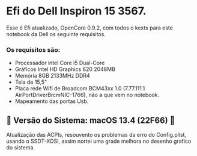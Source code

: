 # Efi do Dell Inspiron 15 3567.

Esse é Efi atualizado, OpenCore 0.9.2, com todos o kexts para este notebook da Dell os seguinte requisitos.  

### Os requisitos são:

* Processador intel Core i5 Dual-Core
* Gráficos Intel HD Graphics 620 2048MB
* Memória 8GB 2133MHz DDR4
* Tela de 15,5"
* Placa rede Wifi de Broadcom BCM43xx 1.0 (7.77.111.1 AirPortDriverBrcmNIC-1766), não a que vem no notebook.
* Mapeamento das portas Usb.

## 🚀  Versão do Sistema:	macOS 13.4 (22F66) 🚀

Atualização das ACPIs, resouvento os problemas da erro do Config.plist, usando o SSDT-XOSI, assim nortei uma grade melhora no desenho grafico do sistema.